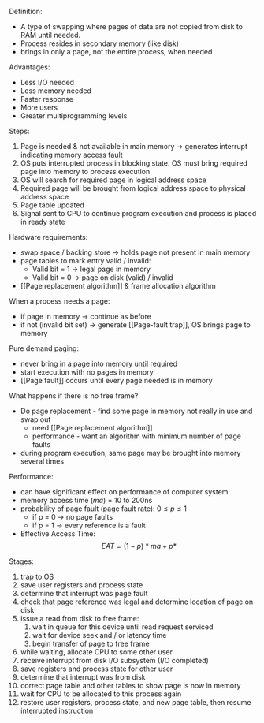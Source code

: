 Definition:
- A type of swapping where pages of data are not copied from disk to RAM until needed.
- Process resides in secondary memory (like disk)
- brings in only a page, not the entire process, when needed

Advantages:
- Less I/O needed
- Less memory needed
- Faster response
- More users
- Greater multiprogramming levels

Steps:
1. Page is needed & not available in main memory -> generates interrupt indicating memory access fault
2. OS puts interrupted process in blocking state. OS must bring required page into memory to process execution
3. OS will search for required page in logical address space
4. Required page will be brought from logical address space to physical address space
5. Page table updated
6. Signal sent to CPU to continue program execution and process is placed in ready state

Hardware requirements:
- swap space / backing store -> holds page not present in main memory
- page tables to mark entry valid / invalid:
	- Valid bit = 1 -> legal page in memory
	- Valid bit = 0 -> page on disk (valid) / invalid
- [[Page replacement algorithm]] & frame allocation algorithm

When a process needs a page:
- if page in memory -> continue as before
- if not (invalid bit set) -> generate [[Page-fault trap]], OS brings page to memory

Pure demand paging:
- never bring in a page into memory until required
- start execution with no pages in memory
- [[Page fault]] occurs until every page needed is in memory

What happens if there is no free frame?
- Do page replacement - find some page in memory not really in use and swap out
	- need [[Page replacement algorithm]]
	- performance - want an algorithm with minimum number of page faults
- during program execution, same page may be brought into memory several times

Performance:
- can have significant effect on performance of computer system
- memory access time (*ma*) = 10 to 200ns
- probability of page fault (page fault rate): $0 \leq p \leq 1$
	- if p = 0 -> no page faults
	- if p = 1 -> every reference is a fault
- Effective Access Time:
$$ EAT = (1 - p)* ma + p*$$

Stages:
1. trap to OS
2. save user registers and process state
3. determine that interrupt was page fault
4. check that page reference was legal and determine location of page on disk
5. issue a read from disk to free frame:
	1. wait in queue for this device until read request serviced
	2. wait for device seek and / or latency time
	3. begin transfer of page to free frame
6. while waiting, allocate CPU to some other user
7. receive interrupt from disk I/O subsystem (I/O completed)
8. save registers and process state for other user
9. determine that interrupt was from disk
10. correct page table and other tables to show page is now in memory
11. wait for CPU to be allocated to this process again
12. restore user registers, process state, and new page table, then resume interrupted instruction


